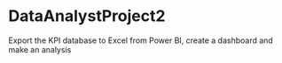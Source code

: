 # DataAnalystProject2
Export the KPI database to Excel from Power BI, create a dashboard and make an analysis
